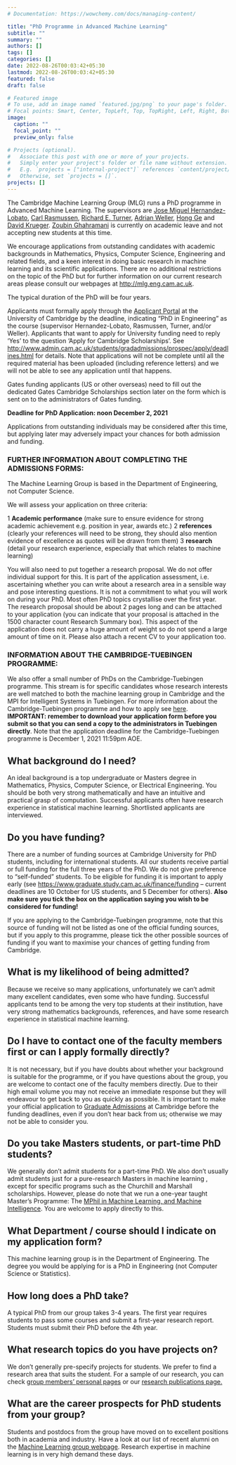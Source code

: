 ```yaml
---
# Documentation: https://wowchemy.com/docs/managing-content/

title: "PhD Programme in Advanced Machine Learning"
subtitle: ""
summary: ""
authors: []
tags: []
categories: []
date: 2022-08-26T00:03:42+05:30
lastmod: 2022-08-26T00:03:42+05:30
featured: false
draft: false

# Featured image
# To use, add an image named `featured.jpg/png` to your page's folder.
# Focal points: Smart, Center, TopLeft, Top, TopRight, Left, Right, BottomLeft, Bottom, BottomRight.
image:
  caption: ""
  focal_point: ""
  preview_only: false

# Projects (optional).
#   Associate this post with one or more of your projects.
#   Simply enter your project's folder or file name without extension.
#   E.g. `projects = ["internal-project"]` references `content/project/deep-learning/index.md`.
#   Otherwise, set `projects = []`.
projects: []
---
```



The Cambridge Machine Learning Group (MLG) runs a PhD programme in Advanced Machine Learning. The supervisors are [Jose Miguel Hernandez-Lobato](https://jmhl.org/), [Carl Rasmussen](http://mlg.eng.cam.ac.uk/carl/), [Richard E. Turner](http://cbl.eng.cam.ac.uk/Public/Turner/Turner), [Adrian Weller](http://mlg.eng.cam.ac.uk/adrian/), [Hong Ge](http://mlg.eng.cam.ac.uk/hong/) and [David Krueger](https://mila.quebec/en/person/david-scott-krueger/). [Zoubin Ghahramani](http://mlg.eng.cam.ac.uk/zoubin/) is currently on academic leave and not accepting new students at this time.

We encourage applications from outstanding candidates with academic backgrounds in Mathematics, Physics, Computer Science, Engineering and related fields, and a keen interest in doing basic research in machine learning and its scientific applications. There are no additional restrictions on the topic of the PhD but for further information on our current research areas please consult our webpages at http://mlg.eng.cam.ac.uk.

The typical duration of the PhD will be four years.

Applicants must formally apply through the [Applicant Portal](https://www.graduate.study.cam.ac.uk/applicant-portal) at the University of Cambridge by the deadline, indicating “PhD in Engineering” as the course (supervisor Hernandez-Lobato, Rasmussen, Turner, and/or  Weller). Applicants that want to apply for University funding need to reply ‘Yes’ to the question ‘Apply for Cambridge Scholarships’. See http://www.admin.cam.ac.uk/students/gradadmissions/prospec/apply/deadlines.html for details.  Note that applications will not be complete until all the required material has been uploaded (including reference letters) and we will not be able to see any application until that happens.

Gates funding applicants (US or other overseas) need to fill out the dedicated Gates Cambridge Scholarships section later on the form which is sent on to the administrators of Gates funding.

**Deadline for PhD Application: noon December 2, 2021**

Applications from outstanding individuals may be considered after this time, but applying later may adversely impact your chances for both admission and funding.

### FURTHER INFORMATION ABOUT COMPLETING THE ADMISSIONS FORMS:

The Machine Learning Group is based in the Department of Engineering, not Computer Science.

We will assess your application on three criteria:

1    **Academic performance** (make sure to ensure evidence for strong academic achievement e.g. position in year, awards etc.)
2   **references** (clearly your references will need to be strong, they should also mention evidence of excellence as quotes will be drawn from them)
3   **research** (detail your research experience, especially that which relates to machine learning)


You will also need to put together a research proposal. We do not offer individual support for this. It is part of the application assessment, i.e. ascertaining whether you can write about a research area in a sensible way and pose interesting questions. It is not a commitment to what you will work on during your PhD. Most often PhD topics crystallise over the first year. The research proposal should be about 2 pages long and can be attached to your application (you can indicate that your proposal is attached in the 1500 character count Research Summary box). This aspect of the application does not carry a huge amount of weight so do not spend a large amount of time on it. Please also attach a recent CV to your application too.

### INFORMATION ABOUT THE CAMBRIDGE-TUEBINGEN PROGRAMME:

We also offer a small number of PhDs on the Cambridge-Tuebingen programme. This stream is for specific candidates whose research interests are well matched to both the machine learning group in Cambridge and the MPI for Intelligent Systems in Tuebingen. For more information about the Cambridge-Tuebingen programme and how to apply see [here](http://mlg.eng.cam.ac.uk/?page_id=1458). **IMPORTANT: remember to download your application form before you submit so that you can send a copy to the administrators in Tuebingen directly**. Note that the application deadline for the Cambridge-Tuebingen programme is December 1, 2021 11:59pm AOE.

##  What background do I need?

An ideal background is a top undergraduate or Masters degree in Mathematics, Physics, Computer Science, or Electrical Engineering. You should be both very strong mathematically and have an intuitive and practical grasp of computation. Successful applicants often have research experience in statistical machine learning. Shortlisted applicants are interviewed.

##  Do you have funding?

There are a number of funding sources at Cambridge University for PhD students, including for international students. All our students receive partial or full funding for the full three years of the PhD. We do not give preference to “self-funded” students. To be eligible for funding it is important to apply early (see https://www.graduate.study.cam.ac.uk/finance/funding – current deadlines are 10 October for US students, and 5 December for others). **Also make sure you tick the box on the application saying you wish to be considered for funding!**

If you are applying to the Cambridge-Tuebingen programme, note that this source of funding will not be listed as one of the official funding sources, but if you apply to this programme, please tick the other possible sources of funding if you want to maximise your chances of getting funding from Cambridge.

##  What is my likelihood of being admitted?

Because we receive so many applications, unfortunately we can’t admit many excellent candidates, even some who have funding. Successful applicants tend to be among the very top students at their institution, have very strong mathematics backgrounds, references, and have some research experience in statistical machine learning. 

##  Do I have to contact one of the faculty members first or can I apply formally directly?

It is not necessary, but if you have doubts about whether your background is suitable for the programme, or if you have questions about the group, you are welcome to contact one of the faculty members directly. Due to their high email volume you may not receive an immediate response but they will endeavour to get back to you as quickly as possible. It is important to make your official application to [Graduate Admissions](http://www.admin.cam.ac.uk/students/gradadmissions/prospec/) at Cambridge before the funding deadlines, even if you don’t hear back from us; otherwise we may not be able to consider you.

##  Do you take Masters students, or part-time PhD students?

We generally don’t admit students for a part-time PhD. We also don’t usually admit students just for a pure-research Masters in machine learning , except for specific programs such as the Churchill and Marshall scholarships. However, please do note that we run a one-year taught Master’s Programme: The [MPhil in Machine Learning, and Machine Intelligence](http://www.mlsalt.eng.cam.ac.uk/Main/WebHome). You are welcome to apply directly to this.

##  What Department / course should I indicate on my application form?

This machine learning group is in the Department of Engineering. The degree you would be applying for is a PhD in Engineering (not Computer Science or Statistics).

##  How long does a PhD take?

A typical PhD from our group takes 3-4 years. The first year requires students to pass some courses and submit a first-year research report. Students must submit their PhD before the 4th year.

##  What research topics do you have projects on?

We don’t generally pre-specify projects for students. We prefer to find a research area that suits the student. For a sample of our research, you can check [group members’ personal pages](http://mlg.eng.cam.ac.uk/?page_id=381) or our [research publications page.](http://mlg.eng.cam.ac.uk/pub/)

##  What are the career prospects for PhD students from your group?

Students and postdocs from the group have moved on to excellent positions both in academia and industry. Have a look at our list of recent alumni on the [Machine Learning group webpage](http://mlg.cam.ac.uk/). Research expertise in machine learning is in very high demand these days.